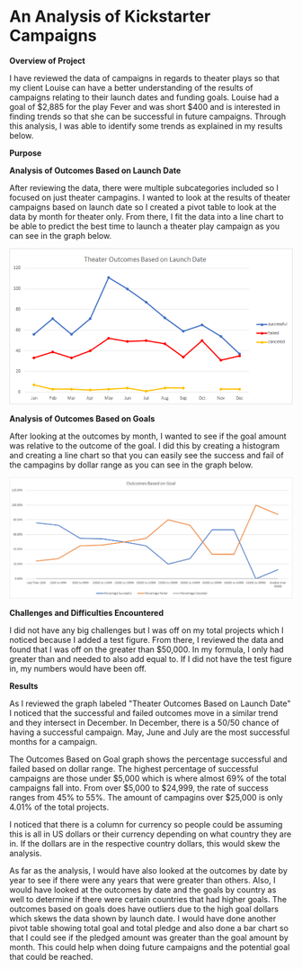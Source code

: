 
# An Analysis of Kickstarter Campaigns
 
**Overview of Project**

I have reviewed the data of campaigns in regards to theater plays so that my client Louise can have a better understanding of the results of campaigns relating to their launch dates and funding goals.  Louise had a goal of $2,885 for the play Fever and was short $400 and is interested in finding trends so that she can be successful in future campaigns.  Through this analysis, I was able to identify some trends as explained in my results below.

**Purpose**

**Analysis of Outcomes Based on Launch Date**

After reviewing the data, there were multiple subcategories included so I focused on just theater campagins.  I wanted to look at the results of theater campaigns based on launch date so I created a pivot table to look at the data by month for theater only.  From there, I fit the data into a line chart to be able to predict the best time to launch a theater play campaign as you can see in the graph below.

![](/Images/Theater_Outcomes_vs_Launch.png) 

**Analysis of Outcomes Based on Goals**

After looking at the outcomes by month, I wanted to see if the goal amount was relative to the outcome of the goal.  I did this by creating a histogram and creating a line chart so that you can easily see the success and fail of the campagins by dollar range as you can see in the graph below.

![](/Images/Outcomes_vs_Goals.png) 

**Challenges and Difficulties Encountered**

I did not have any big challenges but I was off on my total projects which I noticed because I added a test figure.  From there, I reviewed the data and found that I was off on the greater than $50,000.  In my formula, I only had greater than and needed to also add equal to.  If I did not have the test figure in, my numbers would have been off.

**Results**

As I reviewed the graph labeled "Theater Outcomes Based on Launch Date" I noticed that the successful and failed outcomes move in a similar trend and they intersect in December.  In December, there is a 50/50 chance of having a successful campaign.  May, June and July are the most successful months for a campaign.

The Outcomes Based on Goal graph shows the percentage successful and failed based on dollar range.  The highest percentage of successful campaigns are those under $5,000 which is where almost 69% of the total campaigns fall into.  From over $5,000 to $24,999, the rate of success ranges from 45% to 55%.  The amount of campagins over $25,000 is only 4.01% of the total projects. 

I noticed that there is a column for currency so people could be assuming this is all in US dollars or their currency depending on what country they are in.  If the dollars are in the respective country dollars, this would skew the analysis.

As far as the analysis, I would have also looked at the outcomes by date by year to see if there were any years that were greater than others.  Also, I would have looked at the outcomes by date and the goals by country as well to determine if there were certain countries that had higher goals.  The outcomes based on goals does have outliers due to the high goal dollars which skews the data shown by launch date.  I would have done another pivot table showing total goal and total pledge and also done a bar chart so that I could see if the pledged amount was greater than the goal amount by month.  This could help when doing future campaigns and the potential goal that could be reached. 


